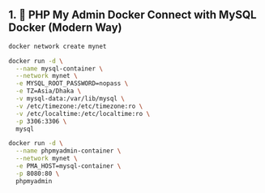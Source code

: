 ## 1. 🐬 PHP My Admin Docker Connect with MySQL Docker (Modern Way)

```sh
docker network create mynet

docker run -d \
  --name mysql-container \
  --network mynet \
  -e MYSQL_ROOT_PASSWORD=nopass \
  -e TZ=Asia/Dhaka \
  -v mysql-data:/var/lib/mysql \
  -v /etc/timezone:/etc/timezone:ro \
  -v /etc/localtime:/etc/localtime:ro \
  -p 3306:3306 \
  mysql

docker run -d \
  --name phpmyadmin-container \
  --network mynet \
  -e PMA_HOST=mysql-container \
  -p 8080:80 \
  phpmyadmin
```
